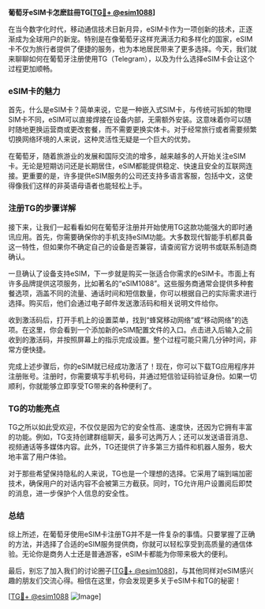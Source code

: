 **葡萄牙eSIM卡怎麽註冊TG[[TG💪+ @esim1088](https://t.me/s/esim1088)]**

在当今数字化时代，移动通信技术日新月异，eSIM卡作为一项创新的技术，正逐渐成为全球用户的新宠。特别是在像葡萄牙这样充满活力和多样化的国家，eSIM卡不仅为旅行者提供了便捷的服务，也为本地居民带来了更多选择。今天，我们就来聊聊如何在葡萄牙注册使用TG（Telegram），以及为什么选择eSIM卡会让这个过程更加顺畅。

### eSIM卡的魅力

首先，什么是eSIM卡？简单来说，它是一种嵌入式SIM卡，与传统可拆卸的物理SIM卡不同，eSIM可以直接焊接在设备内部，无需额外安装。这意味着你可以随时随地更换运营商或更改套餐，而不需要更换实体卡。对于经常旅行或者需要频繁切换网络环境的人来说，这种灵活性无疑是一个巨大的优势。

在葡萄牙，随着旅游业的发展和国际交流的增多，越来越多的人开始关注eSIM卡。无论是短期访问还是长期居住，eSIM都能提供稳定、快速且安全的互联网连接。更重要的是，许多提供eSIM服务的公司还支持多语言客服，包括中文，这使得像我们这样的非英语母语者也能轻松上手。

### 注册TG的步骤详解

接下来，让我们一起看看如何在葡萄牙注册并开始使用TG这款功能强大的即时通讯应用。首先，你需要确保你的手机支持eSIM功能。大多数现代智能手机都具备这一特性，但如果你不确定自己的设备是否兼容，请查阅官方说明书或联系制造商确认。

一旦确认了设备支持eSIM，下一步就是购买一张适合你需求的eSIM卡。市面上有许多品牌提供这项服务，比如著名的“eSIM1088”。这些服务商通常会提供多种套餐选项，涵盖不同的流量、通话时间和短信数量，你可以根据自己的实际需求进行选择。购买后，他们会通过电子邮件发送激活码和相关说明文件给你。

收到激活码后，打开手机上的设置菜单，找到“蜂窝移动网络”或“移动网络”的选项。在这里，你会看到一个添加新的eSIM配置文件的入口。点击进入后输入之前收到的激活码，并按照屏幕上的指示完成设置。整个过程可能只需几分钟时间，非常方便快捷。

完成上述步骤后，你的eSIM就已经成功激活了！现在，你可以下载TG应用程序并注册账号。注册时，你需要填写手机号码，并通过短信验证码验证身份。如果一切顺利，你就能够立即享受TG带来的各种便利了。

### TG的功能亮点

TG之所以如此受欢迎，不仅仅是因为它的安全性高、速度快，还因为它拥有丰富的功能。例如，TG支持创建群组聊天，最多可达两万人；还可以发送语音消息、视频通话等多媒体内容。此外，TG还提供了许多第三方插件和机器人服务，极大地丰富了用户体验。

对于那些希望保持隐私的人来说，TG也是一个理想的选择。它采用了端到端加密技术，确保用户的对话内容不会被第三方截获。同时，TG允许用户设置阅后即焚的消息，进一步保护个人信息的安全性。

### 总结

综上所述，在葡萄牙使用eSIM卡注册TG并不是一件复杂的事情。只要掌握了正确的方法，并选择了合适的eSIM服务提供商，你就可以轻松享受到高质量的通信体验。无论你是商务人士还是普通游客，eSIM卡都能为你带来极大的便利。

最后，别忘了加入我们的讨论圈子[[TG💪+ @esim1088](https://t.me/s/esim1088)]，与其他同样对eSIM感兴趣的朋友们交流心得。相信在这里，你会发现更多关于eSIM卡和TG的秘密！

[[TG💪+ @esim1088](https://t.me/s/esim1088) ![Image](https://i.postimg.cc/4NQfJmqS/Snipaste-2025-05-13-00-14-12.png)]